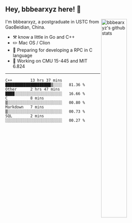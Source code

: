 ## Hey, bbbearxyz here! :wave:

<img align="right" alt="bbbearxyz's github stats" width="40%" src="https://github-readme-stats.vercel.app/api?username=bbbearxyz&show_icons=true">

I'm bbbearxyz, a postgraduate in USTC from GaoBeidian, China.

-   :hammer_and_pick:    know a little in Go and C++
-   :pencil2: Mac OS / Clion
-   :seedling: Preparing for developing a RPC in C language 
-   :thinking: Working on CMU 15-445 and MIT 6.824
---
<!--START_SECTION:waka-->
```text
C++        13 hrs 37 mins  ████████████████████▒░░░░   81.36 % 
Other      2 hrs 47 mins   ████░░░░░░░░░░░░░░░░░░░░░   16.66 % 
C          8 mins          ▒░░░░░░░░░░░░░░░░░░░░░░░░   00.80 % 
Markdown   7 mins          ▒░░░░░░░░░░░░░░░░░░░░░░░░   00.73 % 
SQL        2 mins          ░░░░░░░░░░░░░░░░░░░░░░░░░   00.27 % 
```
<!--END_SECTION:waka-->
